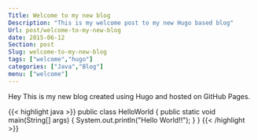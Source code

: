 ```yaml
---
Title: Welcome to my new blog
Description: "This is my welcome post to my new Hugo based blog"
Url: post/welcome-to-my-new-blog
date: 2015-06-12
Section: post
Slug: welcome-to-my-new-blog
tags: ["welcome","hugo"]
categories: ["Java","Blog"]
menu: ["welcome"]
---
```


Hey
This is my new blog created using Hugo and hosted on GitHub Pages.

{{< highlight java >}}
public class HelloWorld
{
	public static void main(String[] args)
	{
		System.out.println("Hello World!!");
	}
}
{{< /highlight >}}

